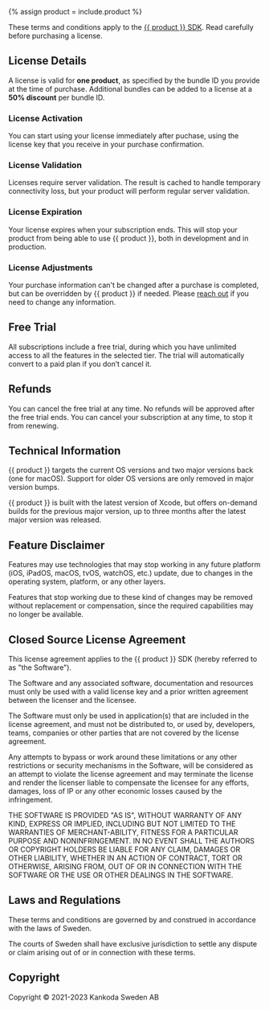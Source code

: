 {% assign product = include.product %}


These terms and conditions apply to the [{{ product }} SDK]({{include.url}}). Read carefully before purchasing a license.

## License Details

A license is valid for **one product**, as specified by the bundle ID you provide at the time of purchase.
Additional bundles can be added to a license at a **50% discount** per bundle ID.


### License Activation

You can start using your license immediately after puchase, using the license key that you receive in your purchase confirmation.


### License Validation

Licenses require server validation. The result is cached to handle temporary connectivity loss, but your product will perform regular server validation.


### License Expiration

Your license expires when your subscription ends. This will stop your product from being able to use {{ product }}, both in development and in production.


### License Adjustments

Your purchase information can't be changed after a purchase is completed, but can be overridden by {{ product }} if needed. Please [reach out]({{site.email_url}}) if you need to change any information.


## Free Trial

All subscriptions include a free trial, during which you have unlimited access to all the features in the selected tier. The trial will automatically convert to a paid plan if you don’t cancel it.


## Refunds

You can cancel the free trial at any time. No refunds will be approved after the free trial ends. You can cancel your subscription at any time, to stop it from renewing.


## Technical Information

{{ product }} targets the current OS versions and two major versions back (one for macOS). Support for older OS versions are only removed in major version bumps.

{{ product }} is built with the latest version of Xcode, but offers on-demand builds for the previous major version, up to three months after the latest major version was released. 


## Feature Disclaimer

Features may use technologies that may stop working in any future platform (iOS, iPadOS, macOS, tvOS, watchOS, etc.) update, due to changes in the operating system, platform, or any other layers.

Features that stop working due to these kind of changes may be removed without replacement or compensation, since the required capabilities may no longer be available.


## Closed Source License Agreement

This license agreement applies to the {{ product }} SDK (hereby referred to as "the Software").

The Software and any associated software, documentation and resources  must only be used with a valid license key and a prior written agreement between the licenser and the licensee.

The Software must only be used in application(s) that are included in the license agreement, and must not be distributed to, or used by, developers, teams, companies or other parties that are not covered by the license agreement.

Any attempts to bypass or work around these limitations or any other restrictions or security mechanisms in the Software, will be considered as an attempt to violate the license agreement and may terminate the license and render the licenser liable to compensate the licensee for any efforts, damages, loss of IP or any other economic losses caused by the infringement.

THE SOFTWARE IS PROVIDED "AS IS", WITHOUT WARRANTY OF ANY KIND, EXPRESS OR IMPLIED, INCLUDING BUT NOT LIMITED TO THE WARRANTIES OF MERCHANT-ABILITY, FITNESS FOR A PARTICULAR PURPOSE AND NONINFRINGEMENT. IN NO EVENT SHALL THE AUTHORS OR COPYRIGHT HOLDERS BE LIABLE FOR ANY CLAIM, DAMAGES OR OTHER LIABILITY, WHETHER IN AN ACTION OF CONTRACT, TORT OR OTHERWISE, ARISING FROM, OUT OF OR IN CONNECTION WITH THE SOFTWARE OR THE USE OR OTHER DEALINGS IN THE SOFTWARE.


## Laws and Regulations

These terms and conditions are governed by and construed in accordance with the laws of Sweden.

The courts of Sweden shall have exclusive jurisdiction to settle any dispute or claim arising out of or in connection with these terms.


## Copyright

Copyright © 2021-2023 Kankoda Sweden AB